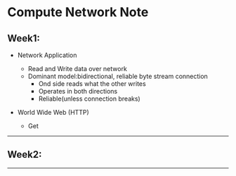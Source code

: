 # Compute Network Note

## Week1: ##

* Network Application
  * Read and Write data over network
  * Dominant model:bidirectional, reliable byte stream connection
    * Ond side reads what the other writes
    * Operates in both directions
    * Reliable(unless connection breaks)
   
* World Wide Web (HTTP)
    * Get 

---------
## Week2: ##



---------